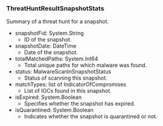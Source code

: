 ### ThreatHuntResultSnapshotStats
Summary of a threat hunt for a snapshot.

- snapshotFid: System.String
  - ID of the snapshot.
- snapshotDate: DateTime
  - Date of the snapshot.
- totalMatchedPaths: System.Int64
  - Total unique paths for which malware was found.
- status: MalwareScanInSnapshotStatus
  - Status of scanning this snapshot.
- matchTypes: list of IndicatorOfCompromises
  - List of IOCs found in this snapshot.
- isExpired: System.Boolean
  - Specifies whether the snapshot has expired.
- isQuarantined: System.Boolean
  - Indicates whether the snapshot is quarantined or not.
